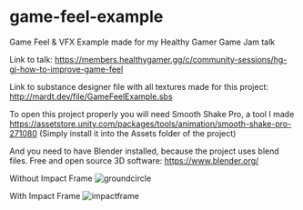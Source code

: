 # game-feel-example
Game Feel &amp; VFX Example made for my Healthy Gamer Game Jam talk 

Link to talk: https://members.healthygamer.gg/c/community-sessions/hg-gj-how-to-improve-game-feel

Link to substance designer file with all textures made for this project: http://mardt.dev/file/GameFeelExample.sbs

To open this project properly you will need Smooth Shake Pro, a tool I made
https://assetstore.unity.com/packages/tools/animation/smooth-shake-pro-271080
(Simply install it into the Assets folder of the project)

And you need to have Blender installed, because the project uses blend files. 
Free and open source 3D software: https://www.blender.org/

Without Impact Frame
![groundcircle](https://github.com/user-attachments/assets/b757df2f-5336-420b-a7fa-1fe7ec99c6f4)

With Impact Frame
![impactframe](https://github.com/user-attachments/assets/22b9ed06-578d-4043-9bbf-bdbc5244a917)

